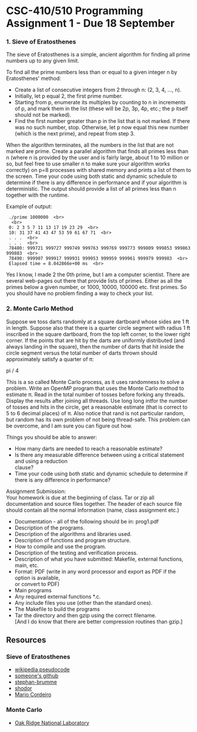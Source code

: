 # CSC-410/510 Programming Assignment 1 - Due 18 September

### 1. Sieve of Eratosthenes

The sieve of Eratosthenes is a simple, ancient algorithm for finding all prime numbers up to any
given limit. 

To find all the prime numbers less than or equal to a given integer n by Eratosthenes' method: <br>

+ Create a list of consecutive integers from 2 through n: (2, 3, 4, ..., n).  <br>
+ Initially, let p equal 2, the first prime number.  <br>
+ Starting from p, enumerate its multiples by counting to n in increments of p, and mark them
in the list (these will be 2p, 3p, 4p, etc.; the p itself should not be marked).<br>
+ Find the first number greater than p in the list that is not marked. If there was no such
number, stop. Otherwise, let p now equal this new number (which is the next prime), and
repeat from step 3.  <br>

When the algorithm terminates, all the numbers in the list that are not marked are prime.
Create a parallel algorithm that finds all primes less than n (where n is provided by the user and
is fairly large, about 1 to 10 million or so, but feel free to use smaller n to make sure your algorithm
works correctly) on p=8 processes with shared memory and prints a list of them to the screen. Time
your code using both static and dynamic schedule to determine if there is any difference in
performance and if your algorithm is deterministic. The output should provide a list of all primes
less than n together with the runtime.

Example of output:  <br>

     ./prime 1000000  <br>
      <br>
     0: 2 3 5 7 11 13 17 19 23 29  <br>
     10: 31 37 41 43 47 53 59 61 67 71  <br>
     . . .  <br>
     . . .  <br>
     78480: 999721 999727 999749 999763 999769 999773 999809 999853 999863 999883  <br>
     78490: 999907 999917 999931 999953 999959 999961 999979 999983  <br>
     Elapsed time = 8.042866e+00 ms  <br>

Yes I know, I made 2 the 0th prime, but I am a computer scientist. There are several web-pages
out there that provide lists of primes. Either as all the primes below a given number, or 1000, 10000,
100000 etc. first primes. So you should have no problem finding a way to check your list.   <br>

### 2. Monte Carlo Method 

Suppose we toss darts randomly at a square dartboard whose sides are 1 ft in length. Suppose also
that there is a quarter circle segment with radius 1 ft inscribed in the square dartboard, from the top
left corner, to the lower right corner. If the points that are hit by the darts are uniformly distributed
(and always landing in the square), then the number of darts that hit inside the circle segment versus
the total number of darts thrown should approximately satisfy a quarter of π:  <br>
  
pi / 4  <br>
  
This is a so called Monte Carlo process, as it uses randomness to solve a problem.
Write an OpenMP program that uses the Monte Carlo method to estimate π. Read in the total
number of tosses before forking any threads. Display the results after joining all threads. Use long
long intfor the number of tosses and hits in the circle, get a reasonable estimate (that is correct to 5 to
6 decimal places) of π. Also notice that rand is not particular random, but random has its own
problem of not being thread-safe. This problem can be overcome, and I am sure you can figure out how.
  
Things you should be able to answer:  <br>
+ How many darts are needed to reach a reasonable estimate?  <br>
+ Is there any measurable difference between using a critical statement and using a reduction  
clause?  <br>
+ Time your code using both static and dynamic schedule to determine if there is any
difference in performance?  <br>

Assignment Submission:  <br>
Your homework is due at the beginning of class. Tar or zip all documentation and source files together.
The header of each source file should contain all the normal information (name, class assignment etc.)<br>
+ Documentation - all of the following should be in: prog1.pdf  <br>
+ Description of the programs.  <br>
+ Description of the algorithms and libraries used.  <br>
+ Description of functions and program structure.  <br>
+ How to compile and use the program.  <br>
+ Description of the testing and verification process.  <br>
+ Description of what you have submitted: Makefile, external functions, main, etc.  <br>
+ Format: PDF (write in any word processor and export as PDF if the option is available,  <br>
or convert to PDF)
+ Main programs  <br>
+ Any required external functions *.c.  <br>
+ Any include files you use (other than the standard ones).  <br>
+ The Makefile to build the programs  <br>
+ Tar the directory and then gzip using the correct filename.  <br>
[And I do know that there are better compression routines than gzip.]  <br>

## Resources

### Sieve of Eratosthenes

+ [wikipedia pseudocode](https://en.wikipedia.org/wiki/Sieve_of_Eratosthenes#Pseudocode)
+ [someone's github](https://github.com/stbrumme/eratosthenes)
+ [stephan-brumme](https://create.stephan-brumme.com/eratosthenes/)
+ [shodor](http://www.shodor.org/media/content//petascale/materials/UPModules/sieveOfEratosthenes/module_document_pdf.pdf)
+ [Mario Cordeiro](https://mmfcordeiro.files.wordpress.com/2012/10/mmfcordeiro-parallelization-of-the-sieve-of-eratosthenes.pdf)

### Monte Carlo

+ [Oak Ridge National Laboratory](https://www.olcf.ornl.gov/tutorials/monte-carlo-pi/)









